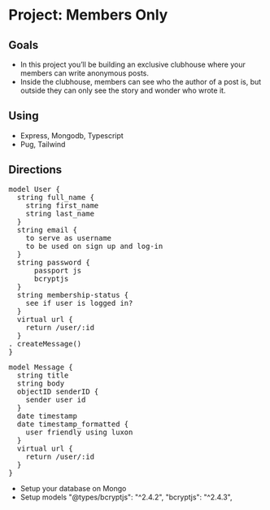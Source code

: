 # Project: Members Only

## Goals

- In this project you’ll be building an exclusive clubhouse where your members can write anonymous posts.
- Inside the clubhouse, members can see who the author of a post is, but outside they can only see the story and wonder who wrote it.

## Using

- Express, Mongodb, Typescript
- Pug, Tailwind

<!-- TODO: Remove output.css from gitignore -->

## Directions

<pre>
model User {
  string full_name {
    string first_name
    string last_name
  }
  string email {
    to serve as username
    to be used on sign up and log-in
  }
  string password {
      passport js
      bcryptjs
  }
  string membership-status {
    see if user is logged in?
  }
  virtual url {
    return /user/:id
  }
. createMessage()
}
</pre>

<pre>
model Message {
  string title
  string body
  objectID senderID {
    sender user id
  }
  date timestamp
  date timestamp_formatted {
    user friendly using luxon
  }
  virtual url {
    return /user/:id
  }
}
</pre>

- Setup your database on Mongo
- Setup models
    "@types/bcryptjs": "^2.4.2",
    "bcryptjs": "^2.4.3",
